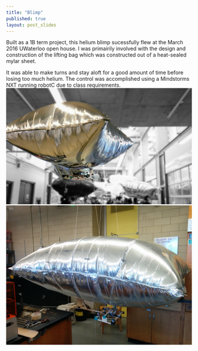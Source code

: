 ```yaml
---
title: "Blimp"
published: true
layout: post_slides
---
```

Built as a 1B term project, this helium blimp sucessfully flew at the March 2016 UWaterloo open house. I was primairily involved with the design and construction of the lifting bag which was constructed out of a heat-sealed mylar sheet.

It was able to make turns and stay aloft for a good amount of time before losing too much helium. The control was accomplished using a Mindstorms NXT running robotC due to class requirements.
![Inflight](../assets/img/BLIMP2.jpg)
![Blimp](../assets/img/Blimp.jpg)

